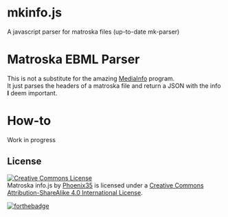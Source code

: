 # mkinfo.js
A javascript parser for matroska files (up-to-date mk-parser)

# Matroska EBML Parser #

This is not a substitute for the amazing [MediaInfo](https://mediaarea.net/) program.  
It just parses the headers of a matroska file and return a JSON with the info **I** deem important.

# How-to #

Work in progress

## License ##

<a rel="license" href="http://creativecommons.org/licenses/by-sa/4.0/"><img alt="Creative Commons License" style="border-width:0" src="https://i.creativecommons.org/l/by-sa/4.0/88x31.png" /></a><br /><span xmlns:dct="http://purl.org/dc/terms/" property="dct:title">Matroska info.js</span> by <a xmlns:cc="http://creativecommons.org/ns#" href="https://github.com/Phoenix35/mkinfo.js" property="cc:attributionName" rel="cc:attributionURL">Phoenix35</a> is licensed under a <a rel="license" href="http://creativecommons.org/licenses/by-sa/4.0/">Creative Commons Attribution-ShareAlike 4.0 International License</a>.

[![forthebadge](http://forthebadge.com/images/badges/uses-js.svg)](http://forthebadge.com)

